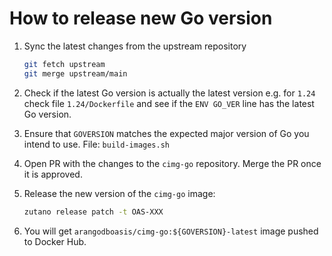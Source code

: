 # How to release new Go version

1. Sync the latest changes from the upstream repository
    ```bash
    git fetch upstream
    git merge upstream/main
    ```
2. Check if the latest Go version is actually the latest version e.g. for `1.24` check file `1.24/Dockerfile` 
and see if the `ENV GO_VER` line has the latest Go version.

3. Ensure that `GOVERSION` matches the expected major version of Go you intend to use. File: `build-images.sh`

4. Open PR with the changes to the `cimg-go` repository. Merge the PR once it is approved.

5. Release the new version of the `cimg-go` image: 
    ```bash
    zutano release patch -t OAS-XXX
    ```

6. You will get `arangodboasis/cimg-go:${GOVERSION}-latest` image pushed to Docker Hub.
